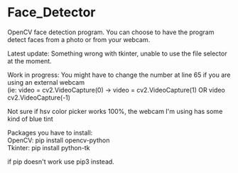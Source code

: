 # Face_Detector
OpenCV face detection program. You can choose to have the program detect faces from a photo or from your webcam.  

Latest update:
Something wrong with tkinter, unable to use the file selector at the moment. 

Work in progress:
You might have to change the number at line 65 if you are using an external webcam  
(ie: video = cv2.VideoCapture(0) -> video = cv2.VideoCapture(1) OR video cv2.VideoCapture(-1)  

Not sure if hsv color picker works 100%, the webcam I'm using has some kind of blue tint

Packages you have to install:  
OpenCV: pip install opencv-python  
Tkinter: pip install python-tk  

if pip doesn't work use pip3 instead.  
